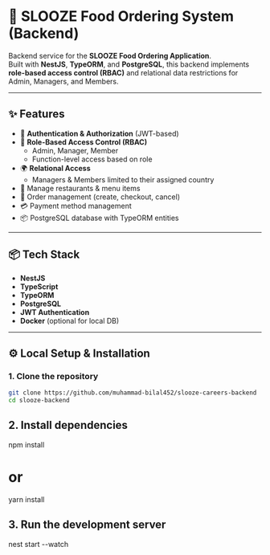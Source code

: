 # 🍔 SLOOZE Food Ordering System (Backend)

Backend service for the **SLOOZE Food Ordering Application**.  
Built with **NestJS**, **TypeORM**, and **PostgreSQL**, this backend implements **role-based access control (RBAC)** and relational data restrictions for Admin, Managers, and Members.

---

## ✨ Features

- 🔐 **Authentication & Authorization** (JWT-based)
- 👤 **Role-Based Access Control (RBAC)**
  - Admin, Manager, Member
  - Function-level access based on role
- 🌍 **Relational Access**
  - Managers & Members limited to their assigned country
- 🍴 Manage restaurants & menu items
- 🛒 Order management (create, checkout, cancel)
- 💳 Payment method management
- 📦 PostgreSQL database with TypeORM entities

---

## 📦 Tech Stack

- **NestJS**
- **TypeScript**
- **TypeORM**
- **PostgreSQL**
- **JWT Authentication**
- **Docker** (optional for local DB)

---

## ⚙️ Local Setup & Installation

### 1. Clone the repository

```bash
git clone https://github.com/muhammad-bilal452/slooze-careers-backend
cd slooze-backend


```

## 2. Install dependencies

npm install
# or
yarn install

## 3. Run the development server

nest start --watch
